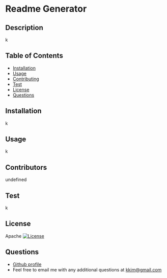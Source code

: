 # Readme Generator
## Description 
k
## Table of Contents
* [Installation](#installation)
* [Usage](#usage)
* [Contributing](#contributing)
* [Test](#test)
* [License](#license)
* [Questions](#questions)
## Installation 
k
## Usage 
k
## Contributors 
undefined
## Test 
k
## License 
Apache [![License](https://img.shields.io/badge/License-Apache_2.0-blue.svg)](https://opensource.org/licenses/Apache-2.0)
## Questions
- [Github profile](https://github.com/kristinehkim)
- Feel free to email me with any additional questions at
kkim@gmail.com
